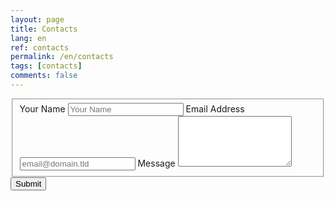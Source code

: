 ```yaml
---
layout: page
title: Contacts
lang: en
ref: contacts
permalink: /en/contacts
tags: [contacts]
comments: false
---
```


<div>
    <form id="fs-frm" name="simple-contact-form" accept-charset="utf-8" action="https://formspree.io/roberto+en@reale.me" method="post">
        <fieldset id="fs-frm-inputs">
            <label for="full-name">Your Name</label>
            <input type="text" name="name" id="full-name" placeholder="Your Name" required="">
            <label for="email-address">Email Address</label>
            <input type="email" name="_replyto" id="email-address" placeholder="email@domain.tld" required="">
            <label for="message">Message</label>
            <textarea rows="5" name="message" id="message" required=""></textarea>
            <input type="hidden" name="_subject" id="email-subject" value="Contact Form Submission">
        </fieldset>
        <input type="submit" value="Submit">
    </form>
</div>
